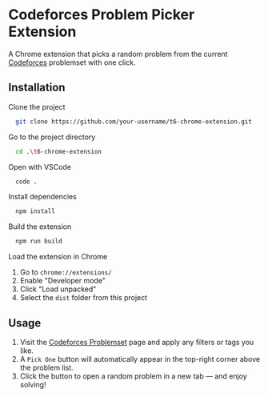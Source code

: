 # Codeforces Problem Picker Extension

A Chrome extension that picks a random problem from the current [Codeforces](https://codeforces.com) problemset with one click.

## Installation

Clone the project

```bash
  git clone https://github.com/your-username/t6-chrome-extension.git
```

Go to the project directory

```bash
  cd .\t6-chrome-extension
```

Open with VSCode

```bash
  code .
```

Install dependencies

```bash
  npm install
```

Build the extension

```bash
  npm run build
```

Load the extension in Chrome

1. Go to `chrome://extensions/`
2. Enable "Developer mode"
3. Click "Load unpacked"
4. Select the `dist` folder from this project

## Usage

1. Visit the [Codeforces Problemset](https://codeforces.com/problemset) page and apply any filters or tags you like.
2. A `Pick One` button will automatically appear in the top-right corner above the problem list.
3. Click the button to open a random problem in a new tab — and enjoy solving!
